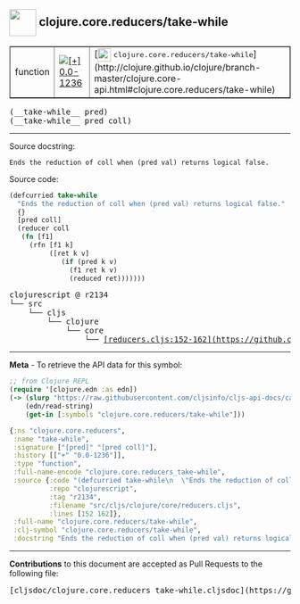 ## <img width="48px" valign="middle" src="http://i.imgur.com/Hi20huC.png"> clojure.core.reducers/take-while

 <table border="1">
<tr>

<td>function</td>
<td><a href="https://github.com/cljsinfo/cljs-api-docs/tree/0.0-1236"><img valign="middle" alt="[+] 0.0-1236" src="https://img.shields.io/badge/+-0.0--1236-lightgrey.svg"></a> </td>
<td>
[<img height="24px" valign="middle" src="http://i.imgur.com/1GjPKvB.png"> <samp>clojure.core.reducers/take-while</samp>](http://clojure.github.io/clojure/branch-master/clojure.core-api.html#clojure.core.reducers/take-while)
</td>
</tr>
</table>

 <samp>
(__take-while__ pred)<br>
</samp>
 <samp>
(__take-while__ pred coll)<br>
</samp>

---




Source docstring:

```
Ends the reduction of coll when (pred val) returns logical false.
```

Source code:

```clj
(defcurried take-while
  "Ends the reduction of coll when (pred val) returns logical false."
  {}
  [pred coll]
  (reducer coll
   (fn [f1]
     (rfn [f1 k]
          ([ret k v]
             (if (pred k v)
               (f1 ret k v)
               (reduced ret)))))))
```

 <pre>
clojurescript @ r2134
└── src
    └── cljs
        └── clojure
            └── core
                └── <ins>[reducers.cljs:152-162](https://github.com/clojure/clojurescript/blob/r2134/src/cljs/clojure/core/reducers.cljs#L152-L162)</ins>
</pre>


---

__Meta__ - To retrieve the API data for this symbol:

```clj
;; from Clojure REPL
(require '[clojure.edn :as edn])
(-> (slurp "https://raw.githubusercontent.com/cljsinfo/cljs-api-docs/catalog/cljs-api.edn")
    (edn/read-string)
    (get-in [:symbols "clojure.core.reducers/take-while"]))
```

```clj
{:ns "clojure.core.reducers",
 :name "take-while",
 :signature ["[pred]" "[pred coll]"],
 :history [["+" "0.0-1236"]],
 :type "function",
 :full-name-encode "clojure.core.reducers_take-while",
 :source {:code "(defcurried take-while\n  \"Ends the reduction of coll when (pred val) returns logical false.\"\n  {}\n  [pred coll]\n  (reducer coll\n   (fn [f1]\n     (rfn [f1 k]\n          ([ret k v]\n             (if (pred k v)\n               (f1 ret k v)\n               (reduced ret)))))))",
          :repo "clojurescript",
          :tag "r2134",
          :filename "src/cljs/clojure/core/reducers.cljs",
          :lines [152 162]},
 :full-name "clojure.core.reducers/take-while",
 :clj-symbol "clojure.core.reducers/take-while",
 :docstring "Ends the reduction of coll when (pred val) returns logical false."}

```

---

__Contributions__ to this document are accepted as Pull Requests to the following file:

 <pre>
[cljsdoc/clojure.core.reducers_take-while.cljsdoc](https://github.com/cljsinfo/cljs-api-docs/blob/master/cljsdoc/clojure.core.reducers_take-while.cljsdoc)
</pre>

